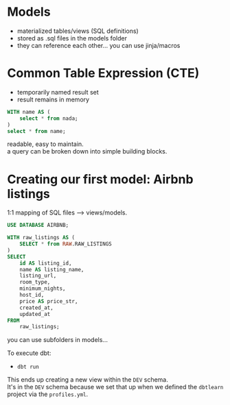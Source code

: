 # Models

- materialized tables/views (SQL definitions)
- stored as .sql files in the models folder
- they can reference each other... you can use jinja/macros


# Common Table Expression (CTE)

- temporarily named result set
- result remains in memory 

```SQL
WITH name AS (
    select * from nada;
) 
select * from name;
```

readable, easy to maintain.  
a query can be broken down into simple building blocks.  

# Creating our first model: Airbnb listings

1:1 mapping of SQL files --> views/models.

```SQL
USE DATABASE AIRBNB;

WITH raw_listings AS (
    SELECT * from RAW.RAW_LISTINGS
)
SELECT
    id AS listing_id,
    name AS listing_name,
    listing_url,
    room_type,
    minimum_nights,
    host_id,
    price AS price_str,
    created_at,
    updated_at
FROM
    raw_listings;
```

you can use subfolders in models...  

To execute dbt:
- `dbt run`

This ends up creating a new view within the `DEV` schema.  
It's in the `DEV` schema because we set that up when we defined the `dbtlearn` project via the `profiles.yml`.  


